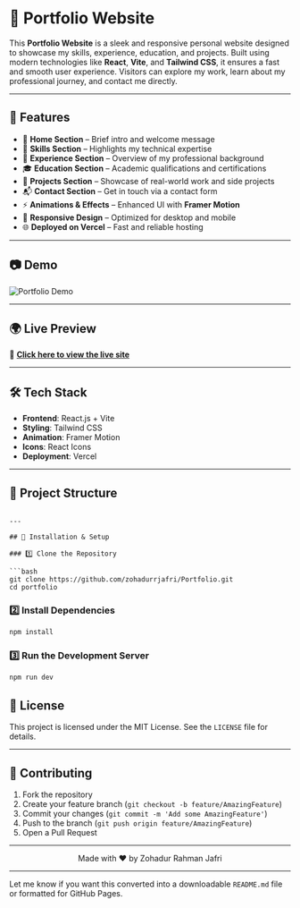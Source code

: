 # 💼 Portfolio Website

This **Portfolio Website** is a sleek and responsive personal website designed to showcase my skills, experience, education, and projects. Built using modern technologies like **React**, **Vite**, and **Tailwind CSS**, it ensures a fast and smooth user experience. Visitors can explore my work, learn about my professional journey, and contact me directly.

---

## 🌟 Features

* 👋 **Home Section** – Brief intro and welcome message
* 🧠 **Skills Section** – Highlights my technical expertise
* 💼 **Experience Section** – Overview of my professional background
* 🎓 **Education Section** – Academic qualifications and certifications
* 🚀 **Projects Section** – Showcase of real-world work and side projects
* 📬 **Contact Section** – Get in touch via a contact form
* ⚡ **Animations & Effects** – Enhanced UI with **Framer Motion**
* 🎨 **Responsive Design** – Optimized for desktop and mobile
* 🌐 **Deployed on Vercel** – Fast and reliable hosting

---

## 📷 Demo

![Portfolio Demo](https://i.postimg.cc/FKLmZBmG/Capture.png)

---

## 🌍 Live Preview

🚀 **[Click here to view the live site](https://portfolio-beta-green-32.vercel.app/)**


---

## 🛠 Tech Stack

* **Frontend**: React.js + Vite
* **Styling**: Tailwind CSS
* **Animation**: Framer Motion
* **Icons**: React Icons
* **Deployment**: Vercel

---

## 📁 Project Structure

```bas

---

## 🚀 Installation & Setup

### 1️⃣ Clone the Repository

```bash
git clone https://github.com/zohadurrjafri/Portfolio.git
cd portfolio
```

### 2️⃣ Install Dependencies

```bash
npm install
```

### 3️⃣ Run the Development Server

```bash
npm run dev
```

## 📝 License

This project is licensed under the MIT License. See the `LICENSE` file for details.

---

## 🤝 Contributing

1. Fork the repository
2. Create your feature branch (`git checkout -b feature/AmazingFeature`)
3. Commit your changes (`git commit -m 'Add some AmazingFeature'`)
4. Push to the branch (`git push origin feature/AmazingFeature`)
5. Open a Pull Request

---

<div align="center">Made with ❤ by Zohadur Rahman Jafri</div>

---

Let me know if you want this converted into a downloadable `README.md` file or formatted for GitHub Pages.

